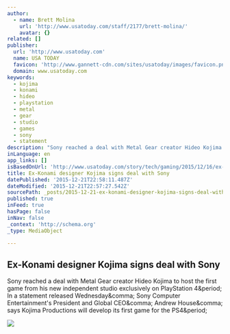 ```yaml
---
author:
  - name: Brett Molina
    url: 'http://www.usatoday.com/staff/2177/brett-molina/'
    avatar: {}
related: []
publisher:
  url: 'http://www.usatoday.com'
  name: USA TODAY
  favicon: 'http://www.gannett-cdn.com/sites/usatoday/images/favicon.png'
  domain: www.usatoday.com
keywords:
  - kojima
  - konami
  - hideo
  - playstation
  - metal
  - gear
  - studio
  - games
  - sony
  - statement
description: "Sony reached a deal with Metal Gear creator Hideo Kojima to host the first game from his new independent studio exclusively on PlayStation 4. In a statement released Wednesday, Sony Computer Entertainment's President and Global CEO, Andrew House, says Kojima Productions will develop its first game for the PS4."
inLanguage: en
app_links: []
isBasedOnUrl: 'http://www.usatoday.com/story/tech/gaming/2015/12/16/ex-konami-designer-kojima-signs-deal-sony/77422464/'
title: Ex-Konami designer Kojima signs deal with Sony
datePublished: '2015-12-21T22:58:11.487Z'
dateModified: '2015-12-21T22:57:27.542Z'
sourcePath: _posts/2015-12-21-ex-konami-designer-kojima-signs-deal-with-sony.md
published: true
inFeed: true
hasPage: false
inNav: false
_context: 'http://schema.org'
_type: MediaObject

---
```

<article style=""><h1>Ex-Konami designer Kojima signs deal with Sony</h1><p>Sony reached a deal with Metal Gear creator Hideo Kojima to host the first game from his new independent studio exclusively on PlayStation 4&amp;period; In a statement released Wednesday&amp;comma; Sony Computer Entertainment's President and Global CEO&amp;comma; Andrew House&amp;comma; says Kojima Productions will develop its first game for the PS4&amp;period;</p><img src="http://www.gannett-cdn.com/-mm-/c6e088a56c4c7763315b16dd26e30644526bd180/c=0-278-1981-1397&amp;r=x633&amp;c=1200x630/local/-/media/2015/12/16/USATODAY/USATODAY/635858685201032624-AP-Games-E3-Microsoft.jpg" /></article>